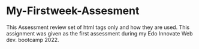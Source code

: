 # My-Firstweek-Assesment
This Assessment review set of html tags only and how they are used. 
This assignment was given as the first assessment during my Edo Innovate Web dev. bootcamp 2022.
